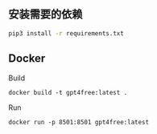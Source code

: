 
## 安装需要的依赖

```sh
pip3 install -r requirements.txt
```

## Docker 

Build

```
docker build -t gpt4free:latest .
```

Run

```
docker run -p 8501:8501 gpt4free:latest
```

### 
